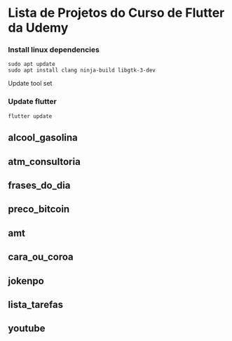 # Lista de Projetos do Curso de Flutter da Udemy

### Install linux dependencies

```
sudo apt update
sudo apt install clang ninja-build libgtk-3-dev
```

Update tool set

### Update flutter

```
flutter update
```

## alcool_gasolina  

## atm_consultoria  

## frases_do_dia

## preco_bitcoin

## amt

## cara_ou_coroa

## jokenpo

## lista_tarefas

## youtube